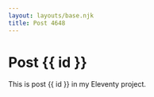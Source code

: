 ```yaml
---
layout: layouts/base.njk
title: Post 4648
---
```


# Post {{ id }}

This is post {{ id }} in my Eleventy project.
